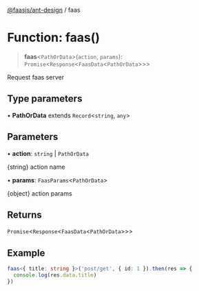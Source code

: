 [@faasjs/ant-design](../README.md) / faas

# Function: faas()

> **faas**\<`PathOrData`\>(`action`, `params`): `Promise`\<`Response`\<`FaasData`\<`PathOrData`\>\>\>

Request faas server

## Type parameters

• **PathOrData** extends `Record`\<`string`, `any`\>

## Parameters

• **action**: `string` \| `PathOrData`

{string} action name

• **params**: `FaasParams`\<`PathOrData`\>

{object} action params

## Returns

`Promise`\<`Response`\<`FaasData`\<`PathOrData`\>\>\>

## Example

```ts
faas<{ title: string }>('post/get', { id: 1 }).then(res => {
  console.log(res.data.title)
})
```
